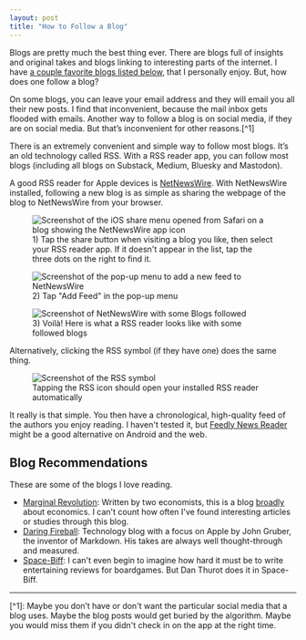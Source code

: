 ```yaml
---
layout: post
title: "How to Follow a Blog"
---
```

Blogs are pretty much the best thing ever. There are blogs full of insights and original takes and blogs linking to interesting parts of the internet. I have [a couple favorite blogs listed below](#blog-recommendations), that I personally enjoy. But, how does one follow a blog?

On some blogs, you can leave your email address and they will email you all their new posts. I find that inconvenient, because the mail inbox gets flooded with emails. Another way to follow a blog is on social media, if they are on social media. But that’s inconvenient for other reasons.[^1]

There is an extremely convenient and simple way to follow most blogs. It’s an old technology called RSS. With a RSS reader app, you can follow most blogs (including all blogs on Substack, Medium, Bluesky and Mastodon).

A good RSS reader for Apple devices is [NetNewsWire](https://netnewswire.com). With NetNewsWire installed, following a new blog is as simple as sharing the webpage of the blog to NetNewsWire from your browser.

<figure>
  <img
  src="{{ site.baseurl }}/assets/images/2025-06-09-how-to-follow-a-blog/how-to-follow-blog-1.jpeg"
  alt="Screenshot of the iOS share menu opened from Safari on a blog showing the NetNewsWire app icon">
  <figcaption class="image-caption">1) Tap the share button when visiting a blog you like, then select your RSS reader app. If it doesn't appear in the list, tap the three dots on the right to find it.</figcaption>
</figure>

<figure>
  <img
  src="{{ site.baseurl }}/assets/images/2025-06-09-how-to-follow-a-blog/how-to-follow-blog-2.jpeg"
  alt="Screenshot of the pop-up menu to add a new feed to NetNewsWire">
  <figcaption class="image-caption">2) Tap "Add Feed" in the pop-up menu</figcaption>
</figure>

<figure>
  <img
  src="{{ site.baseurl }}/assets/images/2025-06-09-how-to-follow-a-blog/how-to-follow-blog-3.jpeg"
  alt="Screenshot of NetNewsWire with some Blogs followed">
  <figcaption class="image-caption">3) Voilà! Here is what a RSS reader looks like with some followed blogs</figcaption>
</figure>

Alternatively, clicking the RSS symbol (if they have one) does the same thing.

<figure>
  <img
  src="{{ site.baseurl }}/assets/images/2025-06-09-how-to-follow-a-blog/how-to-follow-blog-4.png"
  alt="Screenshot of the RSS symbol">
  <figcaption class="image-caption">Tapping the RSS icon should open your installed RSS reader automatically</figcaption>
</figure>

It really is that simple. You then have a chronological, high-quality feed of the authors you enjoy reading. I haven't tested it, but [Feedly News Reader](https://feedly.com/news-reader) might be a good alternative on Android and the web.

## Blog Recommendations
These are some of the blogs I love reading.

- [Marginal Revolution](https://marginalrevolution.com): Written by two economists, this is a blog <ins>broadly</ins> about economics. I can't count how often I've found interesting articles or studies through this blog.
- [Daring Fireball](https://daringfireball.net): Technology blog with a focus on Apple by John Gruber, the inventor of Markdown. His takes are always well thought-through and measured.
- [Space-Biff](https://spacebiff.com/): I can't even begin to imagine how hard it must be to write entertaining reviews for boardgames. But Dan Thurot does it in Space-Biff.

<hr>
[^1]: Maybe you don’t have or don't want the particular social media that a blog uses. Maybe the blog posts would get buried by the algorithm. Maybe you would miss them if you didn't check in on the app at the right time.